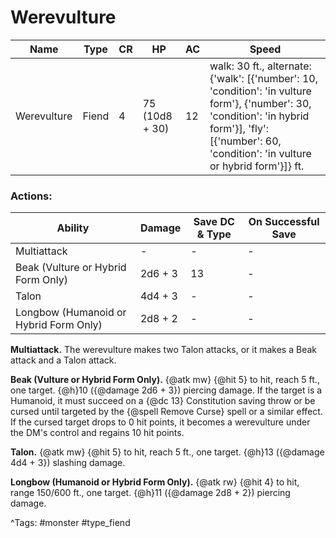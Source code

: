 # Werevulture

| Name | Type | CR | HP | AC | Speed |
|------|------|----|----|----|-------|
| Werevulture | Fiend | 4 | 75 (10d8 + 30) | 12 | walk: 30 ft., alternate: {'walk': [{'number': 10, 'condition': 'in vulture form'}, {'number': 30, 'condition': 'in hybrid form'}], 'fly': [{'number': 60, 'condition': 'in vulture or hybrid form'}]} ft. |

### Actions:

| Ability | Damage | Save DC & Type | On Successful Save |
|---------|--------|----------------|--------------------|
| Multiattack | - | - | - |
| Beak (Vulture or Hybrid Form Only) | 2d6 + 3 | 13 | - |
| Talon | 4d4 + 3 | - | - |
| Longbow (Humanoid or Hybrid Form Only) | 2d8 + 2 | - | - |


**Multiattack.** The werevulture makes two Talon attacks, or it makes a Beak attack and a Talon attack.

**Beak (Vulture or Hybrid Form Only).** {@atk mw} {@hit 5} to hit, reach 5 ft., one target. {@h}10 ({@damage 2d6 + 3}) piercing damage. If the target is a Humanoid, it must succeed on a {@dc 13} Constitution saving throw or be cursed until targeted by the {@spell Remove Curse} spell or a similar effect. If the cursed target drops to 0 hit points, it becomes a werevulture under the DM's control and regains 10 hit points.

**Talon.** {@atk mw} {@hit 5} to hit, reach 5 ft., one target. {@h}13 ({@damage 4d4 + 3}) slashing damage.

**Longbow (Humanoid or Hybrid Form Only).** {@atk rw} {@hit 4} to hit, range 150/600 ft., one target. {@h}11 ({@damage 2d8 + 2}) piercing damage.

^Tags: #monster #type_fiend